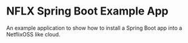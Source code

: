 # NFLX Spring Boot Example App
An example application to show how to install a Spring Boot app into a NetflixOSS like cloud.
